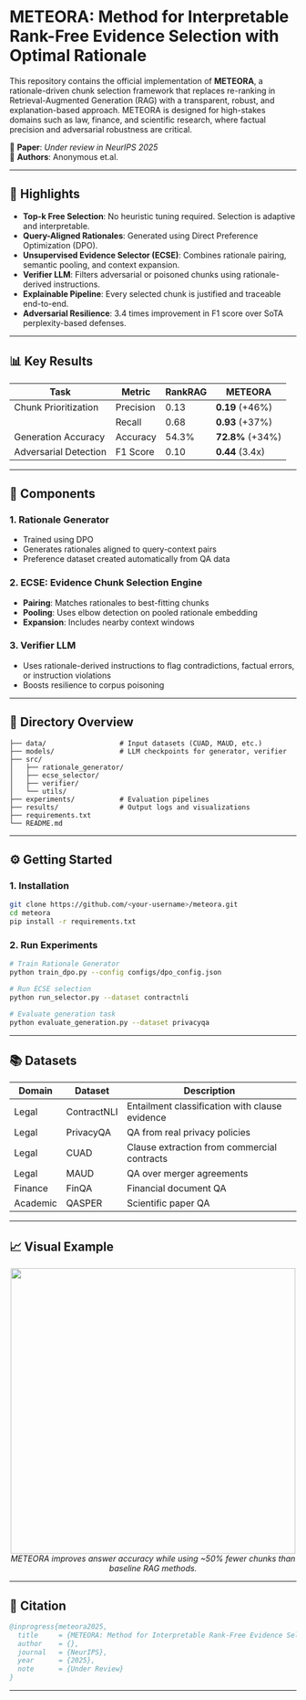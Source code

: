 # METEORA: Method for Interpretable Rank-Free Evidence Selection with Optimal Rationale

This repository contains the official implementation of **METEORA**, a rationale-driven chunk selection framework that replaces re-ranking in Retrieval-Augmented Generation (RAG) with a transparent, robust, and explanation-based approach. METEORA is designed for high-stakes domains such as law, finance, and scientific research, where factual precision and adversarial robustness are critical.

📄 **Paper**: _Under review in NeurIPS 2025_  
🧠 **Authors**: Anonymous et.al.

---

## 🚀 Highlights

- **Top-k Free Selection**: No heuristic tuning required. Selection is adaptive and interpretable.
- **Query-Aligned Rationales**: Generated using Direct Preference Optimization (DPO).
- **Unsupervised Evidence Selector (ECSE)**: Combines rationale pairing, semantic pooling, and context expansion.
- **Verifier LLM**: Filters adversarial or poisoned chunks using rationale-derived instructions.
- **Explainable Pipeline**: Every selected chunk is justified and traceable end-to-end.
- **Adversarial Resilience**: 3.4 times improvement in F1 score over SoTA perplexity-based defenses.

---

## 📊 Key Results

| Task                  | Metric      | RankRAG | METEORA |
|-----------------------|-------------|---------|---------|
| Chunk Prioritization  | Precision   | 0.13    | **0.19** (+46%) |
|                       | Recall      | 0.68    | **0.93** (+37%) |
| Generation Accuracy   | Accuracy    | 54.3%   | **72.8%** (+34%) |
| Adversarial Detection | F1 Score    | 0.10    | **0.44** (3.4x) |

---

## 🧩 Components

### 1. Rationale Generator
- Trained using DPO
- Generates rationales aligned to query-context pairs
- Preference dataset created automatically from QA data

### 2. ECSE: Evidence Chunk Selection Engine
- **Pairing**: Matches rationales to best-fitting chunks
- **Pooling**: Uses elbow detection on pooled rationale embedding
- **Expansion**: Includes nearby context windows

### 3. Verifier LLM
- Uses rationale-derived instructions to flag contradictions, factual errors, or instruction violations
- Boosts resilience to corpus poisoning

---

## 📂 Directory Overview

```
├── data/                  # Input datasets (CUAD, MAUD, etc.)
├── models/                # LLM checkpoints for generator, verifier
├── src/
│   ├── rationale_generator/
│   ├── ecse_selector/
│   ├── verifier/
│   └── utils/
├── experiments/           # Evaluation pipelines
├── results/               # Output logs and visualizations
├── requirements.txt
└── README.md
```

---

## ⚙️ Getting Started

### 1. Installation

```bash
git clone https://github.com/<your-username>/meteora.git
cd meteora
pip install -r requirements.txt
```

### 2. Run Experiments

```bash
# Train Rationale Generator
python train_dpo.py --config configs/dpo_config.json

# Run ECSE selection
python run_selector.py --dataset contractnli

# Evaluate generation task
python evaluate_generation.py --dataset privacyqa
```

---

## 📚 Datasets

| Domain     | Dataset        | Description |
|------------|----------------|-------------|
| Legal      | ContractNLI    | Entailment classification with clause evidence |
| Legal      | PrivacyQA      | QA from real privacy policies |
| Legal      | CUAD           | Clause extraction from commercial contracts |
| Legal      | MAUD           | QA over merger agreements |
| Finance    | FinQA          | Financial document QA |
| Academic   | QASPER         | Scientific paper QA |

---

## 📈 Visual Example

<p align="center">
  <img src="images/Generation.png" width="500px"/>
  <br>
  <em>METEORA improves answer accuracy while using ~50% fewer chunks than baseline RAG methods.</em>
</p>

---

## 📜 Citation

```bibtex
@inprogress{meteora2025,
  title     = {METEORA: Method for Interpretable Rank-Free Evidence Selection with Optimal Rationale},
  author    = {},
  journal   = {NeurIPS},
  year      = {2025},
  note      = {Under Review}
}
```

---

